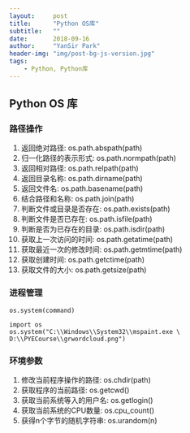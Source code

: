 ```yaml
---
layout:     post
title:      "Python OS库"
subtitle:   ""
date:       2018-09-16
author:     "YanSir Park"
header-img: "img/post-bg-js-version.jpg"
tags:
    - Python, Python库
---
```


## Python OS 库

### 路径操作

1. 返回绝对路径: os.path.abspath(path)
2. 归一化路径的表示形式: os.path.normpath(path)
3. 返回相对路径: os.path.relpath(path)
4. 返回目录名称: os.path.dirname(path)
5. 返回文件名: os.path.basename(path)
6. 结合路径和名称: os.path.join(path)
7. 判断文件或目录是否存在: os.path.exists(path)
8. 判断文件是否已存在: os.path.isfile(path)
9. 判断是否为已存在的目录: os.path.isdir(path)
10. 获取上一次访问的时间: os.path.getatime(path)
11. 获取最近一次的修改时间: os.path.getmtime(path)
12. 获取创建时间: os.path.getctime(path)
13. 获取文件的大小: os.path.getsize(path)

### 进程管理

```
os.system(command)
```

```
import os
os.system("C:\\Windows\\System32\\mspaint.exe \
D:\\PYECourse\\grwordcloud.png")
```	

### 环境参数

1. 修改当前程序操作的路径: os.chdir(path)
2. 获取程序的当前路径: os.getcwd()
3. 获取当前系统等入的用户名: os.getlogin()
4. 获取当前系统的CPU数量: os.cpu_count()
5. 获得n个字节的随机字符串: os.urandom(n)


